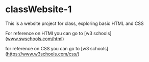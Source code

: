 # classWebsite-1
This is a website project for class, exploring basic HTML and CSS


For reference on HTMl you can go to [w3 schools] (www.swschools.com/html)

for reference on CSS you can go to [w3 schools] (https://www.w3schools.com/css/)